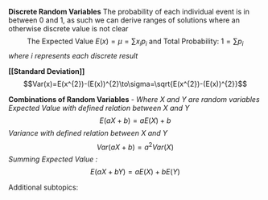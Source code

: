 **Discrete Random Variables**
The probability of each individual event is in between 0 and 1, as such we can derive ranges of solutions where an otherwise discrete value is not clear
$$\text{The Expected Value }E(x)=\mu=\sum\limits{}{x_{i}p_{i}}\text{ and Total Probability: }1=\sum\limits{}{p_{i}}$$
*where i represents each discrete result*

**[[Standard Deviation]]**
$$Var(x)=E(x^{2})-(E(x))^{2}\to\sigma=\sqrt{E(x^{2})-(E(x))^{2}}$$

**Combinations of Random Variables** - *Where X and Y are random variables*
*Expected Value with defined relation between X and Y* $$E(aX+b)=aE(X)+b$$
*Variance with defined relation between X and Y* $$Var(aX+b)=a^{2}Var(X)$$
*Summing Expected Value :* $$E(aX+bY)=aE(X)+bE(Y)$$


Additional subtopics:
```folder-index-content
```